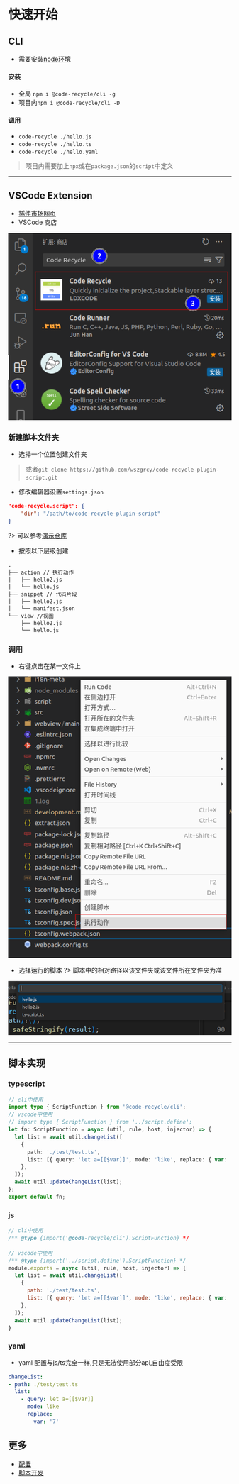 # 快速开始

## CLI
- 需要[安装node环境](https://nodejs.org/en/download)



#### 安装
- 全局 `npm i @code-recycle/cli -g`
- 项目内`npm i @code-recycle/cli -D`

#### 调用
- `code-recycle ./hello.js`
- `code-recycle ./hello.ts`
- `code-recycle ./hello.yaml`

> 项目内需要加上`npx`或在`package.json`的`script`中定义



---

## VSCode Extension
- [插件市场网页](https://marketplace.visualstudio.com/items?itemName=LDXCODE.code-recycle)
- VSCode 商店 

![安装](./image/安装.png)


### 新建脚本文件夹
- 选择一个位置创建文件夹

> 或者`git clone https://github.com/wszgrcy/code-recycle-plugin-script.git`


- 修改编辑器设置`settings.json`

```json
"code-recycle.script": {
    "dir": "/path/to/code-recycle-plugin-script"
}
```


?> 可以参考[演示仓库](https://github.com/wszgrcy/code-recycle-plugin-script)

- 按照以下层级创建

```tree
.
├── action // 执行动作
│   ├── hello2.js
│   └── hello.js
├── snippet // 代码片段
│   ├── hello2.js
│   └── manifest.json
└── view //视图
    ├── hello2.js
    └── hello.js
```

### 调用 
- 右键点击在某一文件上

![1](./image/quick-start/vscode-run1.png)

- 选择运行的脚本
?> 脚本中的相对路径以该文件夹或该文件所在文件夹为准

![1](./image/quick-start/vscode-run2.png)

---




## 脚本实现
### typescript

```ts
// cli中使用
import type { ScriptFunction } from '@code-recycle/cli';
// vscode中使用
// import type { ScriptFunction } from '../script.define';
let fn: ScriptFunction = async (util, rule, host, injector) => {
  let list = await util.changeList([
    {
      path: './test/test.ts',
      list: [{ query: 'let a=[[$var]]', mode: 'like', replace: { var: '7' } }],
    },
  ]);
  await util.updateChangeList(list);
};
export default fn;

```

### js

```js
// cli中使用
/** @type {import('@code-recycle/cli').ScriptFunction} */

// vscode中使用
/** @type {import('../script.define').ScriptFunction} */
module.exports = async (util, rule, host, injector) => {
  let list = await util.changeList([
    {
      path: './test/test.ts',
      list: [{ query: 'let a=[[$var]]', mode: 'like', replace: { var: '7' } }],
    },
  ]);
  await util.updateChangeList(list);
}
```

### yaml
- yaml 配置与js/ts完全一样,只是无法使用部分api,自由度受限

```yaml
changeList:
- path: ./test/test.ts
  list:
    - query: let a=[[$var]]
      mode: like
      replace: 
        var: '7'
```

## 更多
- [配置](./配置.md)
- [脚本开发](./脚本开发.md)
